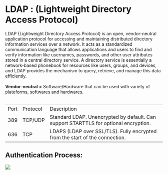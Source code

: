 <h1>LDAP : (Lightweight Directory Access Protocol)</h1>
LDAP {Lightweight Directory Access Protocol} is an open, vendor-neutral application protocol for accessing and maintaining distributed directory information services over a network. It acts as a standardized communication language that allows applications and users to find and verify information like usernames, passwords, and other user attributes stored in a central directory service. A directory service is essentially a network-based phonebook for resources like users, groups, and devices, and LDAP provides the mechanism to query, retrieve, and manage this data efficiently. 

<br>
</br>
<b>Vendor-neutral</b> = Software/Hardware that can be used with variety of plateforms, softwares and hardwares. 
<br>
</br>

<table>
  <tr>
     <td>
Port  </td>
    <td>Protocol</td>
  <td>
Description  </td>
  </tr>
  <tr>
    <td>389</td>
    <td>TCP/UDP</td>
    <td>Standard LDAP. Unencrypted by default. Can support STARTTLS for optional encryption.</td>
  </tr>
  <tr>
    <td>636</td>
    <td>TCP</td>
    <td>LDAPS (LDAP over SSL/TLS). Fully encrypted from the start of the connection.
</td>
  </tr>
 
</table>

<h2>Authentication Process:</h2>
<img src="https://www.google.com/url?sa=i&url=https%3A%2F%2Fwww.wallarm.com%2Fwhat%2Flightweight-directory-access-protocol-ldap&psig=AOvVaw3A56ebnVY1ZhZVIMh5CNwp&ust=1756884658809000&source=images&cd=vfe&opi=89978449&ved=2ahUKEwi6lqLBx7mPAxX2cWwGHf0KAcYQjRx6BAgAEBo"></img>
